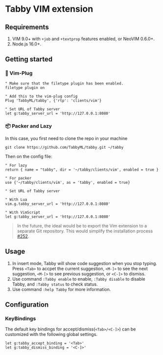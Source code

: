 # Tabby VIM extension

## Requirements

1. VIM 9.0+ with `+job` and `+textprop` features enabled, or NeoVIM 0.6.0+.
2. Node.js 16.0+.

## Getting started

### 🔌 Vim-Plug
```
" Make sure that the filetype plugin has been enabled.
filetype plugin on

" Add this to the vim-plug config
Plug 'TabbyML/tabby', {'rtp': 'clients/vim'}

" Set URL of Tabby server
let g:tabby_server_url = 'http://127.0.0.1:8080'
```
### 📦 Packer and Lazy
In this case, you first need to clone the repo in your machine
```
git clone https://github.com/TabbyML/tabby.git ~/tabby
```
Then on the config file:
```
" For lazy
return { name = "tabby", dir = '~/tabby/clients/vim', enabled = true }

" For packer
use {'~/tabby/clients/vim', as = 'tabby', enabled = true}

" Set URL of Tabby server

" With Lua
vim.g.tabby_server_url = 'http://127.0.0.1:8080'

" With VimScript
let g:tabby_server_url = 'http://127.0.0.1:8080'
```
> In the future, the ideal would be to export the Vim extension to a separate Git repository. This would simplify the installation process [#252](https://github.com/TabbyML/tabby/issues/252).

## Usage

1. In insert mode, Tabby will show code suggestion when you stop typing. Press `<Tab>` to accpet the current suggestion, `<M-]>` to see the next suggestion, `<M-[>` to see previous suggestion, or `<C-]>` to dismiss.
2. Use command `:Tabby enable` to enable, `:Tabby disable` to disable Tabby, and `:Tabby status` to check status.
3. Use command `:help Tabby` for more information.

## Configuration

### KeyBindings

The default key bindings for accept/dismiss(`<Tab>/<C-]>`) can be customized
with the following global settings.

```vimscript
let g:tabby_accept_binding = '<Tab>'
let g:tabby_dismiss_binding = '<C-]>'
```
